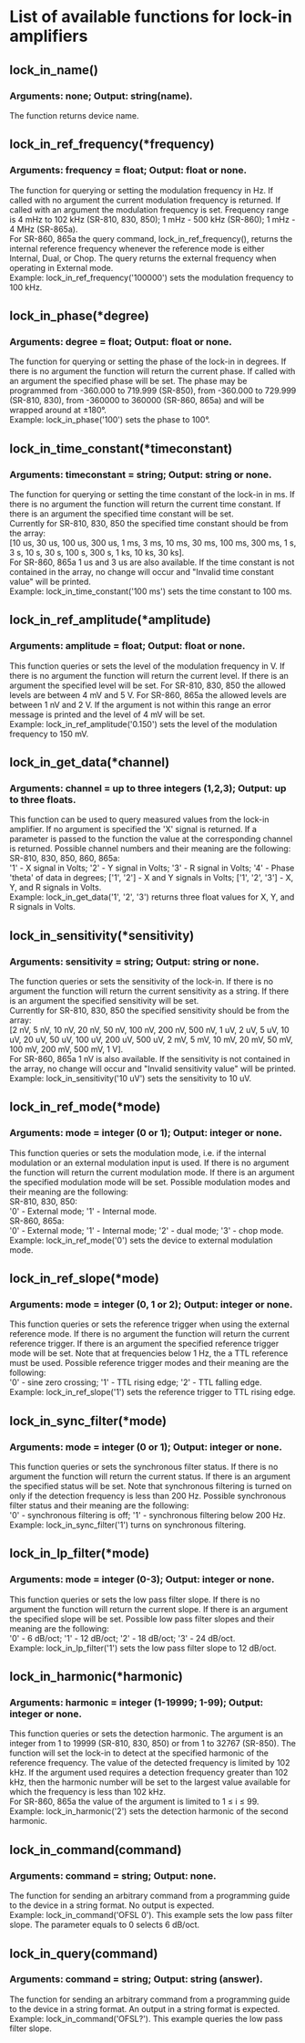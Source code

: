 # List of available functions for lock-in amplifiers

## lock_in_name()
### Arguments: none; Output: string(name).
The function returns device name.
## lock_in_ref_frequency(\*frequency)
### Arguments: frequency = float; Output: float or none.
The function for querying or setting the modulation frequency in Hz. If called with no argument the current modulation frequency is returned. If called with an argument the modulation frequency is set. Frequency range is 4 mHz to 102 kHz (SR-810, 830, 850); 1 mHz - 500 kHz (SR-860); 1 mHz - 4 MHz (SR-865a).<br/>
For SR-860, 865a the query command, lock_in_ref_frequency(), returns the internal reference frequency whenever the reference mode is either Internal, Dual, or Chop. The query returns the external frequency when operating in External mode.<br/>
Example: lock_in_ref_frequency('100000') sets the modulation frequency to 100 kHz.
## lock_in_phase(\*degree)
### Arguments: degree = float; Output: float or none.
The function for querying or setting the phase of the lock-in in degrees. If there is no argument the function will return the current phase. If called with an argument the specified phase will be set. The phase may be programmed from -360.000 to 719.999 (SR-850), from -360.000 to 729.999 (SR-810, 830), from -360000 to 360000 (SR-860, 865a) and will be wrapped around at ±180°.<br/>
Example: lock_in_phase('100') sets the phase to 100°.
## lock_in_time_constant(\*timeconstant)
### Arguments: timeconstant = string; Output: string or none.
The function for querying or setting the time constant of the lock-in in ms. If there is no argument the function will return the current time constant. If there is an argument the specified time constant will be set.<br/>
Currently for SR-810, 830, 850 the specified time constant should be from the array:<br/>
[10 us, 30 us, 100 us, 300 us, 1 ms, 3 ms, 10 ms, 30 ms, 100 ms, 300 ms, 1 s, 3 s, 10 s, 30 s, 100 s, 300 s, 1 ks, 10 ks, 30 ks].<br/>
For SR-860, 865a 1 us and 3 us are also available. If the time constant is not contained in the array, no change will occur and "Invalid time constant value" will be printed.<br/>
Example: lock_in_time_constant('100 ms') sets the time constant to 100 ms.
## lock_in_ref_amplitude(\*amplitude)
### Arguments: amplitude = float; Output: float or none.
This function queries or sets the level of the modulation frequency in V. If there is no argument the function will return the current level. If there is an argument the specified level will be set. For SR-810, 830, 850 the allowed levels are between 4 mV and 5 V. For SR-860, 865a the allowed levels are between 1 nV and 2 V. If the argument is not within this range an error message is printed and the level of 4 mV will be set. <br/>
Example: lock_in_ref_amplitude('0.150') sets the level of the modulation frequency to 150 mV.
## lock_in_get_data(\*channel)
### Arguments: channel = up to three integers (1,2,3); Output: up to three floats.
This function can be used to query measured values from the lock-in amplifier.
If no argument is specified the 'X' signal is returned. If a parameter is passed to the function the value at the corresponding channel is returned. Possible channel numbers and their meaning are the following:<br/>
SR-810, 830, 850, 860, 865a:<br/>
'1' - X signal in Volts; '2' - Y signal in Volts; '3' - R signal in Volts; '4' - Phase 'theta' of data in degrees; ['1', '2'] - X and Y signals in Volts; ['1', '2', '3'] - X, Y, and R signals in Volts.<br/>
Example: lock_in_get_data('1', '2', '3') returns three float values for X, Y, and R signals in Volts.
## lock_in_sensitivity(\*sensitivity)
### Arguments: sensitivity = string; Output: string or none.
The function queries or sets the sensitivity of the lock-in. If there is no argument the function will return the current sensitivity as a string. If there is an argument the specified sensitivity will be set.<br/>
Currently for SR-810, 830, 850 the specified sensitivity should be from the array:<br/>
[2 nV, 5 nV, 10 nV, 20 nV, 50 nV, 100 nV, 200 nV, 500 nV, 1 uV, 2 uV, 5 uV, 10 uV, 20 uV, 50 uV, 100 uV, 200 uV, 500 uV, 2 mV, 5 mV, 10 mV, 20 mV, 50 mV, 100 mV, 200 mV, 500 mV, 1 V].<br/>
For SR-860, 865a 1 nV is also available. If the sensitivity is not contained in the array, no change will occur and "Invalid sensitivity value" will be printed.<br/>
Example: lock_in_sensitivity('10 uV') sets the sensitivity to 10 uV.
## lock_in_ref_mode(\*mode)
### Arguments: mode = integer (0 or 1); Output: integer or none.
This function queries or sets the modulation mode, i.e. if the internal modulation or an external modulation input is used. If there is no argument the function will return the current modulation mode. If there is an argument the specified modulation mode will be set. Possible modulation modes and their meaning are the following:<br/>
SR-810, 830, 850:<br/>
'0' - External mode; '1' - Internal mode.<br/>
SR-860, 865a:<br/>
'0' - External mode; '1' - Internal mode; '2' - dual mode; '3' - chop mode.<br/>
Example: lock_in_ref_mode('0') sets the device to external modulation mode.
## lock_in_ref_slope(\*mode)
### Arguments: mode = integer (0, 1 or 2); Output: integer or none.
This function queries or sets the reference trigger when using the external reference mode. If there is no argument the function will return the current reference trigger. If there is an argument the specified reference trigger mode will be set. Note that at frequencies below 1 Hz, the a TTL reference must be used. Possible reference trigger modes and their meaning are the following:<br/>
'0' - sine zero crossing; '1' - TTL rising edge; '2' - TTL falling edge.<br/>
Example: lock_in_ref_slope('1') sets the reference trigger to TTL rising edge.
## lock_in_sync_filter(\*mode)
### Arguments: mode = integer (0 or 1); Output: integer or none.
This function queries or sets the synchronous filter status. If there is no argument the function will return the current status. If there is an argument the specified status will be set. Note that synchronous filtering is turned on only if the detection frequency is less than 200 Hz. Possible synchronous filter status and their meaning are the following:<br/>
'0' - synchronous filtering is off; '1' - synchronous filtering below 200 Hz.<br/>
Example: lock_in_sync_filter('1') turns on synchronous filtering.
## lock_in_lp_filter(\*mode)
### Arguments: mode = integer (0-3); Output: integer or none.
This function queries or sets the low pass filter slope. If there is no argument the function will return the current slope. If there is an argument the specified slope will be set. Possible low pass filter slopes and their meaning are the following:<br/>
'0' - 6 dB/oct; '1' - 12 dB/oct; '2' - 18 dB/oct; '3' - 24 dB/oct.<br/>
Example: lock_in_lp_filter('1') sets the low pass filter slope to 12 dB/oct.
## lock_in_harmonic(\*harmonic)
### Arguments: harmonic = integer (1-19999; 1-99); Output: integer or none.
This function queries or sets the detection harmonic. The argument is an integer from 1 to 19999 (SR-810, 830, 850) or from 1 to 32767 (SR-850). The function will set the lock-in to detect at the specified harmonic of the reference frequency. The value of the detected frequency is limited by 102 kHz. If the argument used requires a detection frequency greater than 102 kHz, then the harmonic number will be set to the largest value available for which the frequency is less than 102 kHz.<br/>
For SR-860, 865a the value of the argument is limited to 1 ≤ i ≤ 99.<br/>
Example: lock_in_harmonic('2') sets the detection harmonic of the second harmonic.
## lock_in_command(command)
### Arguments: command = string; Output: none.
The function for sending an arbitrary command from a programming guide to the device in a string format. No output is expected.<br/>
Example: lock_in_command('OFSL 0'). This example sets the low pass filter slope. The parameter equals to 0 selects 6 dB/oct.
## lock_in_query(command)
### Arguments: command = string; Output: string (answer).
The function for sending an arbitrary command from a programming guide to the device in a string format. An output in a string format is expected.<br/>
Example: lock_in_command('OFSL?'). This example queries the low pass filter slope.

